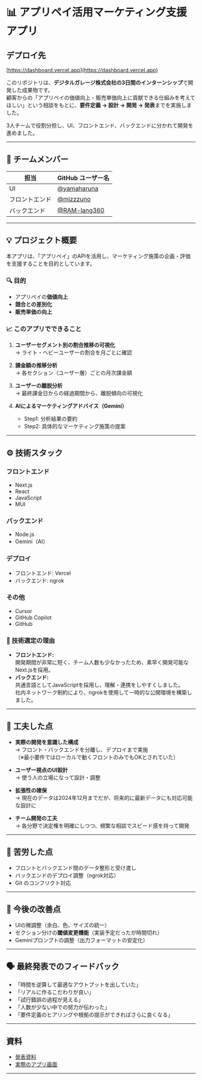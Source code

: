 # 📊 アプリペイ活用マーケティング支援アプリ

## デプロイ先
[https://dashboard.vercel.app](https://dashboard.vercel.app)


このリポジトリは、**デジタルガレージ株式会社の3日間のインターンシップ**で開発した成果物です。  
顧客からの「アプリペイの価値向上・販売単価向上に貢献できる仕組みを考えてほしい」という相談をもとに、**要件定義 → 設計 → 開発 → 発表**までを実施しました。

3人チームで役割分担し、UI、フロントエンド、バックエンドに分かれて開発を進めました。

---

## 👥 チームメンバー

| 担当         | GitHub ユーザー名 |
|--------------|-------------------|
| UI           | [@yamaharuna](https://github.com/yamaharuna)        |
| フロントエンド | [@mizzzuno](https://github.com/mizzzuno)          |
| バックエンド   | [@RAM-lang360](https://github.com/RAM-lang360)        |

---

## 💡 プロジェクト概要

本アプリは、「アプリペイ」のAPIを活用し、マーケティング施策の企画・評価を支援することを目的としています。

### 🔍 目的
- アプリペイの**価値向上**
- **競合との差別化**
- **販売単価の向上**

### 📈 このアプリでできること

1. **ユーザーセグメント別の割合推移の可視化**  
   → ライト・ヘビーユーザーの割合を月ごとに確認

2. **課金額の推移分析**  
   → 各セクション（ユーザー層）ごとの月次課金額

3. **ユーザーの離脱分析**  
   → 最終課金日からの経過期間から、離脱傾向の可視化

4. **AIによるマーケティングアドバイス（Gemini）**  
   - Step1: 分析結果の要約  
   - Step2: 具体的なマーケティング施策の提案

---

## ⚙️ 技術スタック

### フロントエンド
- Next.js
- React
- JavaScript
- MUI

### バックエンド
- Node.js
- Gemini（AI）

### デプロイ
- フロントエンド: Vercel
- バックエンド: ngrok

### その他
- Cursor
- GitHub Copilot
- GitHub

### 🔧 技術選定の理由
- **フロントエンド:**  
  開発期間が非常に短く、チーム人数も少なかったため、素早く開発可能なNext.jsを採用。
- **バックエンド:**  
  共通言語としてJavaScriptを採用し、理解・連携をしやすくしました。  
  社内ネットワーク制約により、ngrokを使用して一時的な公開環境を構築しました。

---

## 🧠 工夫した点

- **実際の開発を意識した構成**  
  → フロント・バックエンドを分離し、デプロイまで実施  
  （※最小要件ではローカルで動くフロントのみでもOKとされていた）

- **ユーザー視点のUI設計**  
  → 使う人の立場になって設計・調整

- **拡張性の確保**  
  → 現在のデータは2024年12月までだが、将来的に最新データにも対応可能な設計に

- **チーム開発の工夫**  
  → 各分野で決定権を明確にしつつ、頻繁な相談でスピード感を持って開発

---

## 🧩 苦労した点

- フロントとバックエンド間のデータ整形と受け渡し
- バックエンドのデプロイ調整（ngrok対応）
- Git のコンフリクト対応

---

## 🔧 今後の改善点

- UIの微調整（余白、色、サイズの統一）
- セクション分けの**閾値変更機能**（実装予定だったが時間切れ）
- Geminiプロンプトの調整（出力フォーマットの安定化）

---

## 🗣️ 最終発表でのフィードバック

- 「時間を逆算して最適なアウトプットを出していた」
- 「リアルに作るこだわりが良い」
- 「試行錯誤の過程が見える」
- 「人数が少ない中での努力が伝わった」
- 「要件定義のヒアリングや根拠の提示ができればさらに良くなる」

---

## 資料

- [発表資料](./docs/【Aチーム】27E_3daysISワークFMT_プレゼン資料.pdf)
- [実際のアプリ画面](./docs/DG-Hakkason.pdf) 

---

